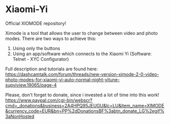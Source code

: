 # Xiaomi-Yi
Official XIOMODE repository!

Ximode is a tool that allows the user to change between video and photo modes.
There are two ways to achieve this:

1. Using only the buttons
2. Using an app/software which connects to the Xiaomi Yi (Software: Telnet - XYC Configurator)

Full description and tutorials are found here:
https://dashcamtalk.com/forum/threads/new-version-ximode-2-0-video-photo-modes-for-xiaomi-yi-auto-normal-night-yitune-supyiview.19065/page-4

Please, don't forget to donate, since i invested a lot of time into this work!
https://www.paypal.com/cgi-bin/webscr?cmd=_donations&business=2A4HPQ95JEUGU&lc=LU&item_name=XIMODE&currency_code=EUR&bn=PP%2dDonationsBF%3abtn_donate_LG%2egif%3aNonHosted
